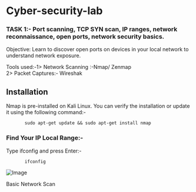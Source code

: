 # Cyber-security-lab


### TASK 1:- Port scanning, TCP SYN scan, IP ranges, network reconnaissance, open ports, network security basics.

Objective: Learn to discover open ports on devices in your local network to understand network exposure.

Tools used:-1> Network Scanning :-Nmap/ Zenmap    
           2> Packet Captures:- Wireshak


## Installation
Nmap is pre-installed on Kali Linux. You can verify the installation or update it using the following command:-
          
           sudo apt-get update && sudo apt-get install nmap

### Find Your IP Local Range:-
Type ifconfig and press Enter:-
          
           ifconfig
![Image](https://github.com/user-attachments/assets/74e5ed5c-c717-468c-af82-53869ae2ad93)           

    




Basic Network Scan




